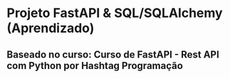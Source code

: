 # Projeto FastAPI & SQL/SQLAlchemy (Aprendizado)

## Baseado no curso: **Curso de FastAPI - Rest API com Python** por **Hashtag Programação**
